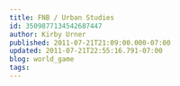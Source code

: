 ```yaml
---
title: FNB / Urban Studies
id: 3509877134542687447
author: Kirby Urner
published: 2011-07-21T21:09:00.000-07:00
updated: 2011-07-21T22:55:16.791-07:00
blog: world_game
tags: 
---
```


